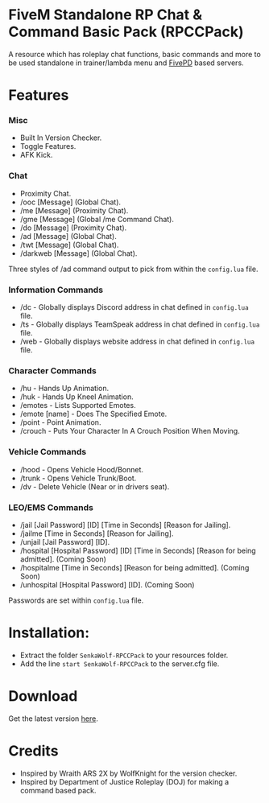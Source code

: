 # FiveM Standalone RP Chat & Command Basic Pack (RPCCPack)

A resource which has roleplay chat functions, basic commands and more to be used standalone in trainer/lambda menu and [FivePD](https://gtapolicemods.com/index.php?/files/file/808-fivepd/) based servers.

# Features
### Misc
- Built In Version Checker.
- Toggle Features.
- AFK Kick.

### Chat
- Proximity Chat.
- /ooc [Message] (Global Chat).
- /me [Message] (Proximity Chat).
- /gme [Message] (Global /me Command Chat).
- /do [Message] (Proximity Chat).
- /ad [Message] (Global Chat).
- /twt [Message] (Global Chat).
- /darkweb [Message] (Global Chat).

Three styles of /ad command output to pick from within the `config.lua` file.

### Information Commands
- /dc - Globally displays Discord address in chat defined in `config.lua` file.
- /ts - Globally displays TeamSpeak address in chat defined in `config.lua` file.
- /web - Globally displays website address in chat defined in `config.lua` file.


### Character Commands
- /hu - Hands Up Animation.
- /huk - Hands Up Kneel Animation.
- /emotes - Lists Supported Emotes.
- /emote [name] - Does The Specified Emote.
- /point - Point Animation.
- /crouch - Puts Your Character In A Crouch Position When Moving.

### Vehicle Commands
- /hood - Opens Vehicle Hood/Bonnet.
- /trunk - Opens Vehicle Trunk/Boot.
- /dv - Delete Vehicle (Near or in drivers seat).

### LEO/EMS Commands
- /jail [Jail Password] [ID] [Time in Seconds] [Reason for Jailing].
- /jailme [Time in Seconds] [Reason for Jailing].
- /unjail [Jail Password] [ID].
- /hospital [Hospital Password] [ID] [Time in Seconds] [Reason for being admitted]. (Coming Soon)
- /hospitalme [Time in Seconds] [Reason for being admitted]. (Coming Soon)
- /unhospital [Hospital Password] [ID]. (Coming Soon)

Passwords are set within `config.lua` file.

# Installation:
- Extract the folder `SenkaWolf-RPCCPack` to your resources folder.
- Add the line `start SenkaWolf-RPCCPack` to the server.cfg file.

# Download
Get the latest version [here](https://github.com/SenkaWolf/FiveM_Standalone-RP-Chat-Command-Basic-Pack/releases/latest).

# Credits
- Inspired by Wraith ARS 2X by WolfKnight for the version checker.
- Inspired by Department of Justice Roleplay (DOJ) for making a command based pack.
